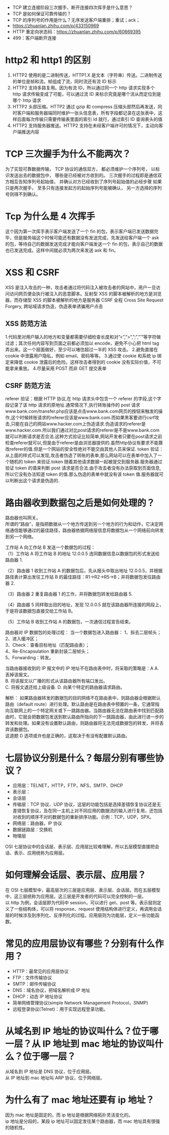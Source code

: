 - TCP 建立连接阶段三次握手、断开连接四次挥手是什么意思？
- TCP 是如何保证可靠传输的？
- TCP 的序列号的作用是什么？无序发送客户端重排；重试；ack；
- https://zhuanlan.zhihu.com/p/433150969
- HTTP 重定向状态码：https://zhuanlan.zhihu.com/p/60669395
- 499：客户端断开连接

# http2 和 http1 的区别

1. HTTP2 使用的是二进制传送，HTTP1.X 是文本（字符串）传送。二进制传送的单位是帧和流。帧组成了流，同时流还有流 ID 标示
2. HTTP2 支持多路复用。因为有流 ID，所以通过同一个 http 请求实现多个 http 请求传输变成了可能，可以通过流 ID 来标示究竟是哪个流从而定位到是哪个 http 请求
3. HTTP2 头部压缩。HTTP2 通过 gzip 和 compress 压缩头部然后再发送，同时客户端和服务器端同时维护一张头信息表，所有字段都记录在这张表中，这样后面每次传输只需要传输表里面的索引 Id 就行，通过索引 ID 查询表头的值
4. HTTP2 支持服务器推送。HTTP2 支持在未经客户端许可的情况下，主动向客户端推送内容

# TCP 三次握手为什么不能两次？

为了实现可靠数据传输， TCP 协议的通信双方， 都必须维护一个序列号， 以标识发送出去的数据包中， 哪些是已经被对方收到的。 三次握手的过程即是通信双方相互告知序列号起始值， 并确认对方已经收到了序列号起始值的必经步骤 如果只是两次握手， 至多只有连接发起方的起始序列号能被确认， 另一方选择的序列号则得不到确认。

# Tcp 为什么是 4 次挥手

这个因为第一次挥手表示客户端发送了一个 fin 的包，表示客户端已发送数据完毕，但是服务端这个时候可能还有数据没有发送完成，先发送给客户端一个 ask 的包，等待自己的数据发送完成才能向客户端发送一个 fin 的包，表示自己的数据也已发送完成。这样中间就必须为两次来发送 ask 和 fin。

# XSS 和 CSRF

XSS 是注入攻击的一种，攻击者通过将代码注入被攻击者的网站中，用户一旦访问访问网页便会执行被注入的恶意脚本。反射型 XSS 的脚本被解析的地方是浏览器，而存储型 XSS 的脚本被解析的地方是服务器 CSRF 全程 Cross Site Request Forgery, 跨站域请求伪造，伪造表单诱骗用户点击

## XSS 防范方法

1.代码里对用户输入的地方和变量都需要仔细检查长度和对”<”,”>”,”;”,”’”等字符做过滤；其次任何内容写到页面之前都必须加以 encode，避免不小心把 html tag 弄出来。这一个层面做好，至少可以堵住超过一半的 XSS 攻击。 2.避免直接在 cookie 中泄露用户隐私，例如 email、密码等等。 3.通过使 cookie 和系统 ip 绑定来降低 cookie 泄露后的危险。这样攻击者得到的 cookie 没有实际价值，不可能拿来重放。 4.尽量采用 POST 而非 GET 提交表单

## CSRF 防范方法

referer 验证：根据 HTTP 协议,在 http 请求头中包含一个 referer 的字段,这个字段记录了该 http 请求的原地址.通常情况下,执行转账操作的 post 请求www.bank.com/transfer.php应该是点击www.bank.com网页的按钮来触发的操作,这个时候转账请求的referer应该是www.bank.com.而如果黑客要进行csrf攻击,只能在自己的网站www.hacker.com上伪造请求.伪造请求的referer是www.hacker.com.所以我们通过对比post请求的referer是不是www.bank.com就可以判断请求是否合法.这种方式验证比较简单,网站开发者只要在post请求之前检查referer就可以,但是由于referer是由浏览器提供的.虽然http协议有要求不能篡改referer的值.但是一个网站的安全性绝对不能交由其他人员来保证.
token 验证：从上面的样式可以发现,攻击者伪造了转账的表单,那么网站可以在表单中加入了一个随机的 token 来验证.token 随着其他请求数据一起被提交到服务器.服务器通过验证 token 的值来判断 post 请求是否合法.由于攻击者没有办法获取到页面信息,所以它没有办法知道 token 的值.那么伪造的表单中就没有该 token 值.服务器就可以判断出这个请求是伪造的.

# 路由器收到数据包之后是如何处理的？

路由器也叫网关。  
所谓的“路由”，是指把数据从一个地方传送到另一个地方的行为和动作，它决定网络通信能够通过的最佳路径，路由器依据网络层信息将数据包从一个网络前向转发到另一个网络。

工作站 A 向工作站 B 发送一个数据包的过程：  
（1）工作站 A 将工作站 B 的地址 12.0.0.5 连同数据信息以数据包的形式发送给路由器 1.

（2）路由器 1 收到工作站 A 的数据包后，先从报头中取出地址 12.0.0.5，并根据路径表计算出发往工作站 B 的最佳路径：R1->R2->R5->B；并将数据包发往路由器 2.

（3）路由器 2 重复路由器 1 的工作，并将数据包转发给路由器 5.

（4）路由器 5 同样取出目的地址，发现 12.0.0.5 就在该路由器所连接的网段上，于是将该数据包直接交给工作站 B。

（5）工作站 B 收到工作站 A 的数据包，一次通信过程宣告结束。

路由器对 IP 数据包的处理过程：
当一个数据包进入路由器：
1、拆去二层帧头；  
2、进入缓冲区；  
3、Check：查看目标地址（匹配路由表）；  
4、Re-Encapsulation 重新封装二层帧头；  
5、Forwarding：转发。

当路由器接收到的 IP 报文中的 IP 地址不在路由表中时，将采取的策略是：A
A. 丢掉该报文。  
B. 将该报文以广播的形式从该路由器所有端口发出。  
C. 将报文退还给上级设备.
D. 向某个特定的路由器请求路由。

解析：
如果路由器转发的数据包的目的网络不在路由表中，则路由器会根据默认路由（default route）进行处理。默认路由是在路由表中预置的一条，它通常指向互联网上的一个特定网关或下一跳路由器。当路由器无法在路由表中找到匹配路由时，它就会把数据包发送到默认路由所指向的下一跳路由器，由此进行进一步的转发和处理。如果没有设置默认路由，则路由器将无法完成数据包的转发，并将丢弃该数据包。  
这道题 D 选项或许也是正确的，这取决于有没有配置默认路由。

# 七层协议分别是什么？每层分别有哪些协议？

- 应用层：TELNET，HTTP，FTP，NFS，SMTP、DHCP
- 表示层：
- 会话层
- 传输层：TCP 协议、UDP 协议，这层的功能包括是选择差错恢复协议还是无差错恢复协议，及在同一主机上对不同应用的数据流的输入进行复用，还包括对收到的顺序不对的数据包的重新排序功能。示例：TCP，UDP，SPX。
- 网络层：路由器，IP 协议
- 数据链路层：交换机
- 物理层

OSI 七层协议中的会话层、表示层、应用层比较难理解，所以五层模型直接把会话、表示、应用统称为应用层。

# 如何理解会话层、表示层、应用层？

在 OSI 七层模型中，最高层次的三层是应用层、表示层、会话层。而在五层模型中，这三层统称为应用层。这三层是开发者的代码可以完全控制的一层。  
以 http 为例，会话层即为代码中 session，可以进行 get、post 等。表示层则定义了一些结构体，可以将 response、request 使用结构体进行定义，再调用会话层的时候涉及到序列化、反序列化的过程。应用层则为功能层，定义一些功能函数。

# 常见的应用层协议有哪些？分别有什么作用？

- HTTP：最常见的应用层协议
- FTP：文件传输协议
- SMTP：邮件传输协议
- DNS：域名协议，把域名解析成 IP 地址
- DHCP：动态 IP 地址协议
- 简单网络管理协议(simple Network Management Protocol，SNMP)
- 远程登录协议(Telnet)：用于实现远程登录功能。

# 从域名到 IP 地址的协议叫什么？位于哪一层？从 IP 地址到 mac 地址的协议叫什么？位于哪一层？

从域名到 IP 地址是 DNS 协议，位于应用层。  
从 IP 地址到 mac 地址叫 ARP 协议，位于网络层。

# 为什么有了 mac 地址还要有 ip 地址？

因为 mac 地址是固定的，而 ip 地址是根据网络拓扑灵活变化的。  
ip 地址是分段的，某段 ip 地址可以固定发往某个路由器，而 mac 地址具有很强的随机性。
